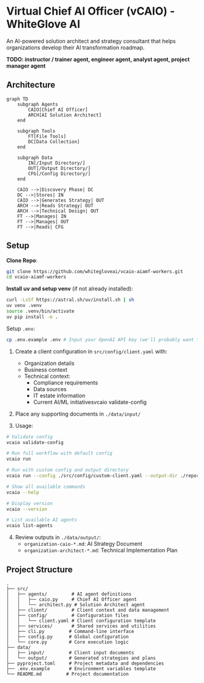 # Virtual Chief AI Officer (vCAIO) - WhiteGlove AI

An AI-powered solution architect and strategy consultant that helps organizations develop their AI transformation roadmap.

**TODO: instructor / trainer agent, engineer agent, analyst agent, project manager agent**

## Architecture

```mermaid
graph TD
    subgraph Agents
        CAIO[Chief AI Officer]
        ARCH[AI Solution Architect]
    end

    subgraph Tools
        FT[File Tools]
        DC[Data Collection]
    end

    subgraph Data
        IN[/Input Directory/]
        OUT[/Output Directory/]
        CFG[/Config Directory/]
    end

    CAIO -->|Discovery Phase| DC
    DC -->|Stores| IN
    CAIO -->|Generates Strategy| OUT
    ARCH -->|Reads Strategy| OUT
    ARCH -->|Technical Design| OUT
    FT -->|Manages| IN
    FT -->|Manages| OUT
    FT -->|Reads| CFG
```

## Setup
**Clone Repo**:
```bash
git clone https://github.com/whitegloveai/vcaio-aiamf-workers.git
cd vcaio-aiamf-workers
```

**Install uv and setup venv** (if not already installed):
```bash
curl -LsSf https://astral.sh/uv/install.sh | sh
uv venv .venv
source .venv/bin/activate
uv pip install -e .
```

Setup `.env`:
```bash
cp .env.example .env # Input your OpenAI API key (we'll probably want to do local private agents in the event of security/legal concerns)
```

1. Create a client configuration in `src/config/client.yaml` with:
   - Organization details
   - Business context
   - Technical context:
     - Compliance requirements
     - Data sources
     - IT estate information
     - Current AI/ML initiativesvcaio validate-config

2. Place any supporting documents in `./data/input/`

3. Usage:
```bash
# Validate config
vcaio validate-config

# Run full workflow with default config
vcaio run

# Run with custom config and output directory
vcaio run --config ./src/config/custom-client.yaml --output-dir ./reports

# Show all available commands
vcaio --help

# Display version
vcaio --version

# List available AI agents
vcaio list-agents
```

4. Review outputs in `./data/output/`:
   - `organization-caio-*.md`: AI Strategy Document
   - `organization-architect-*.md`: Technical Implementation Plan

## Project Structure

```
.
├── src/
│   ├── agents/         # AI agent definitions
│   │   ├── caio.py     # Chief AI Officer agent
│   │   └── architect.py # Solution Architect agent
│   ├── client/         # Client context and data management
│   ├── config/         # Configuration files
│   │   └── client.yaml # Client configuration template
│   ├── services/       # Shared services and utilities
│   ├── cli.py         # Command-line interface
│   ├── config.py      # Global configuration
│   └── core.py        # Core execution logic
├── data/
│   ├── input/         # Client input documents
│   └── output/        # Generated strategies and plans
├── pyproject.toml     # Project metadata and dependencies
├── .env.example       # Environment variables template
└── README.md         # Project documentation
```